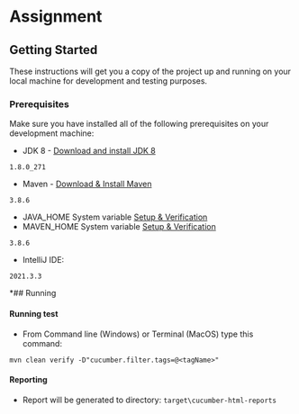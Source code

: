 # Assignment
## Getting Started
These instructions will get you a copy of the project up and running on your local machine for development and testing purposes.

### Prerequisites

Make sure you have installed all of the following prerequisites on your development machine:
* JDK 8 - [Download and install JDK 8](https://www.oracle.com/java/technologies/javase-jdk8-downloads.html)
```
1.8.0_271
```
* Maven - [Download & Install Maven](http://maven.apache.org/)
```
3.8.6
```
* JAVA_HOME System variable [Setup & Verification](https://mkyong.com/java/how-to-set-java_home-on-windows-10/)
* MAVEN_HOME System variable [Setup & Verification](https://mkyong.com/maven/how-to-install-maven-in-windows/)
```
3.8.6
```
* IntelliJ IDE: 
```
2021.3.3
```
*## Running

#### Running test
- From Command line (Windows) or Terminal (MacOS) type this command: 

```
mvn clean verify -D"cucumber.filter.tags=@<tagName>"
```
#### Reporting

- Report will be generated tо directory: `target\cucumber-html-reports`
  